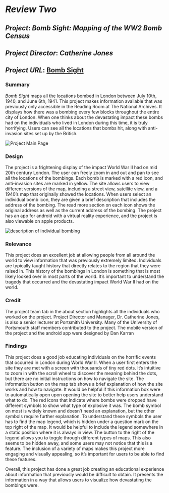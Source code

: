 # *Review Two*

## *Project*: *Bomb Sight: Mapping of the WW2 Bomb Census*
## *Project Director*: *Catherine Jones*
## *Project URL*: [Bomb Sight](http://bombsight.org/#15/51.5050/-0.0900)
### Summary

*_Bomb Sight_* maps all the locations bombed in London between July 10th, 1940, and June 6th, 1941. This project makes information available that was previously only accessible in the Reading Room at The National Archives. It displays how there was a bombing every few blocks throughout the entire city of London. When one thinks about the devastating impact these bombs had on the individuals who lived in London during this time, it is truly horrifying. Users can see all the locations that bombs hit, along with anti-invasion sites set up by the British.

![Project Main Page](https://ethanstowe.github.io/Ethan-Stowe-CNU/images/bombpic1.png)

### Design

The project is a frightening display of the impact World War II had on mid 20th century London. The user can freely zoom in and out and pan to see all the locations of the bombings. Each bomb is marked with a red icon, and anti-invasion sites are marked in yellow. The site allows users to view different versions of the map, including a street view, satellite view, and a 1940’s map that originally showed the locations. When users select an individual bomb icon, they are given a brief description that includes the address of the bombing. The read more section on each icon shows the original address as well as the current address of the bombing. The project has an app for android with a virtual reality experience, and the project is also viewable on apple products.

![description of individual bombing](https://ethanstowe.github.io/Ethan-Stowe-CNU/images/bombpic2.png)

### Relevance

This project does an excellent job at allowing people from all around the world to view information that was previously extremely limited. Individuals are typically taught history that directly relates to the region that they were raised in. This history of the bombings in London is something that is most likely looked over in most parts of the world. It’s important to understand the tragedy that occurred and the devastating impact World War II had on the world.

### Credit

The project team tab in the about section highlights all the individuals who worked on the project. Project Director and Manager, Dr. Catherine Jones, is also a senior lecturer at Portsmith University. Many of the University of Portsmouth staff members contributed to the project. The mobile version of the project and the android app were designed by Dan Karran

### Findings

This project does a good job educating individuals on the horrific events that occurred in London during World War II. When a user first enters the site they are met with a screen with thousands of tiny red dots. It’s intuitive to zoom in with the scroll wheel to discover the meaning behind the dots, but there are no initial instructions on how to navigate the site. The information button on the map tab shows a brief explanation of how the site works and how to navigate. It would be helpful if this information box were to automatically open upon opening the site to better help users understand what to do. The red icons that indicate where bombs were dropped have different symbols to show what type of explosive it was. The bomb symbol on most is widely known and doesn’t need an explanation, but the other symbols require further explanation. To understand these symbols the user has to find the map legend, which is hidden under a question mark on the top right of the map. It would be helpful to include the legend somewhere in a static position where it is always in view. The button to the right of the legend allows you to toggle through different types of maps. This also seems to be hidden away, and some users may not notice that this is a feature. The inclusion of a variety of maps makes this project more engaging and visually appealing, so it’s important for users to be able to find these features. 

Overall, this project has done a great job creating an educational experience about information that previously would be difficult to obtain. It presents the information in a way that allows users to visualize how devastating the bombings were. 
